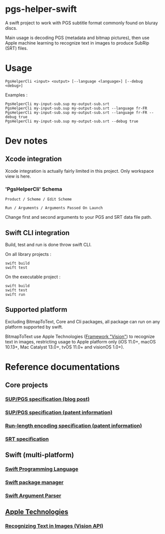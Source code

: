 # pgs-helper-swift
A swift project to work with PGS subtitle format commonly found on bluray discs.

Main usage is decoding PGS (metadata and bitmap pictures), then use Apple machine learning to recognize text in images to produce SubRip (SRT) files.

# Usage

```
PgsHelperCli <input> <output> [--language <language>] [--debug <debug>]
```

Examples :

```
PgsHelperCli my-input-sub.sup my-output-sub.srt
PgsHelperCli my-input-sub.sup my-output-sub.srt --language fr-FR
PgsHelperCli my-input-sub.sup my-output-sub.srt --language fr-FR --debug true
PgsHelperCli my-input-sub.sup my-output-sub.srt --debug true
```

# Dev notes

## Xcode integration

Xcode integration is actually fairly limited in this project. Only workspace view is here.

### 'PgsHelperCli' Schema

`Product / Scheme / Edit Scheme`

`Run / Arguments / Arguments Passed On Launch`

Change first and second arguments to your PGS and SRT data file path.

## Swift CLI integration

Build, test and run is done throw swift CLI.

On all library projects :

```
swift build
swift test
```

On the executable project :

```
swift build
swift test
swift run
```

## Supported platform

Excluding BitmapToText, Core and Cli packages, all package can run on any platform supported by swift.

BitmapToText use Apple Technologies ([Framework "Vision"](https://developer.apple.com/documentation/vision)) to recognize text in images, restricting
usage to Apple platform only (iOS 11.0+, macOS 10.13+, Mac Catalyst 13.0+, tvOS 11.0+ and visionOS 1.0+).

# Reference documentations

## Core projects

### [SUP/PGS specification (blog post)](https://blog.thescorpius.com/index.php/2017/07/15/presentation-graphic-stream-sup-files-bluray-subtitle-format/)

### [SUP/PGS specification (patent information)](https://encrypted.google.com/patents/US20090185789?cl=da)

### [Run-length encoding specification (patent information)](https://patents.google.com/patent/US7912305)

### [SRT specification](https://docs.fileformat.com/video/srt/)

## Swift (multi-platform)

### [Swift Programming Language](https://docs.swift.org/swift-book/documentation/the-swift-programming-language/)

### [Swift package manager](https://www.swift.org/documentation/package-manager/)

### [Swift Argument Parser](https://swiftpackageindex.com/apple/swift-argument-parser/documentation)

## [Apple Technologies](https://developer.apple.com/documentation/technologies)

### [Recognizing Text in Images (Vision API)](https://developer.apple.com/documentation/vision/recognizing_text_in_images)
